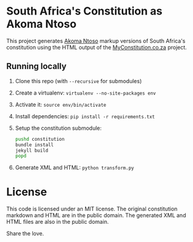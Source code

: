 # South Africa's Constitution as Akoma Ntoso

This project generates [Akoma Ntoso](http://www.akomantoso.org/) markup versions of South Africa's constitution using the HTML output of the [MyConstitution.co.za](http://myconstitution.co.za) project.

## Running locally

1. Clone this repo (with ``--recursive`` for submodules)
2. Create a virtualenv: ``virtualenv --no-site-packages env``
3. Activate it: ``source env/bin/activate``
4. Install dependencies: ``pip install -r requirements.txt``
5. Setup the constitution submodule:

    ```bash
    pushd constitution
    bundle install
    jekyll build
    popd
    ```

5. Generate XML and HTML: ``python transform.py``

# License

This code is licensed under an MIT license. The original constitution markdown and HTML are in the public domain. The generated XML and HTML files are also in the public domain.

Share the love.
